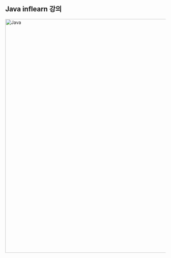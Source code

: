 ## Java inflearn 강의 
<img width="735" alt="Java" src="https://user-images.githubusercontent.com/98401825/228109543-2ab0e277-b58f-4eb6-a5ae-520ae8399398.png">

